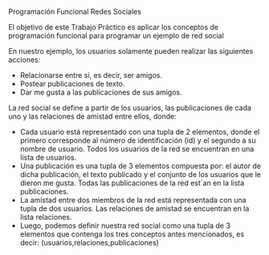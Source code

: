 Programación Funcional
Redes Sociales

El objetivo de este Trabajo Práctico es aplicar los conceptos de programación funcional para programar un ejemplo de red social 

En nuestro ejemplo, los usuarios solamente pueden realizar las siguientes acciones:
- Relacionarse entre sí, es decir, ser amigos.
- Postear publicaciones de texto.
- Dar me gusta a las publicaciones de sus amigos.

La red social se define a partir de los usuarios, las publicaciones de cada uno y las relaciones de amistad entre
ellos, donde:

- Cada usuario está representado con una tupla de 2 elementos, donde el primero corresponde al número de identificación (id) y el segundo a su nombre de usuario. Todos los usuarios de la red se encuentran en una lista de usuarios.
- Una publicación es una tupla de 3 elementos compuesta por: el autor de dicha publicación, el texto publicado y el conjunto de los usuarios que le dieron me gusta. Todas las publicaciones de la red est´an en la lista publicaciones.
- La amistad entre dos miembros de la red está representada con una tupla de dos usuarios. Las relaciones de amistad
se encuentran en la lista relaciones.
- Luego, podemos definir nuestra red social como una tupla de 3 elementos que contenga los tres conceptos antes mencionados, es decir: (usuarios,relaciones,publicaciones)
